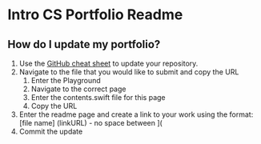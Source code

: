 # Intro CS Portfolio Readme
## How do I update my portfolio?
1. Use the [GitHub cheat sheet](https://drive.google.com/open?id=13uLdSkB9FK4YClBhZaQYpAz-5gcX8SVpx8qLW7941zM) to update your repository.
2. Navigate to the file that you would like to submit and copy the URL
    1. Enter the Playground
    2. Navigate to the correct page
    3. Enter the contents.swift file for this page
    4. Copy the URL
3. Enter the readme page and create a link to your work using the format: [file name] (linkURL) - no space between ](
4. Commit the update

